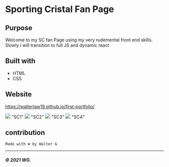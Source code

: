 # Sporting Cristal Fan Page

## Purpose
Welcome to my SC fan Page using my very rudemental front end skills. Slowly i will transition to full JS and dynamic react

## Built with
* HTML
* CSS

## Website
https://walterlaw19.github.io/first-portfolio/


![](Readme-images/screenshot1.PNG) "SC1"
![](Readme-images/screenshot2.PNG) "SC2"
![](Readme-images/screenshot3.PNG) "SC3"
![](Readme-images/screenshot4.PNG) "SC4"

## contribution
```
Made with ❤️️ by Walter G
```

---
##### © 2021 WG.